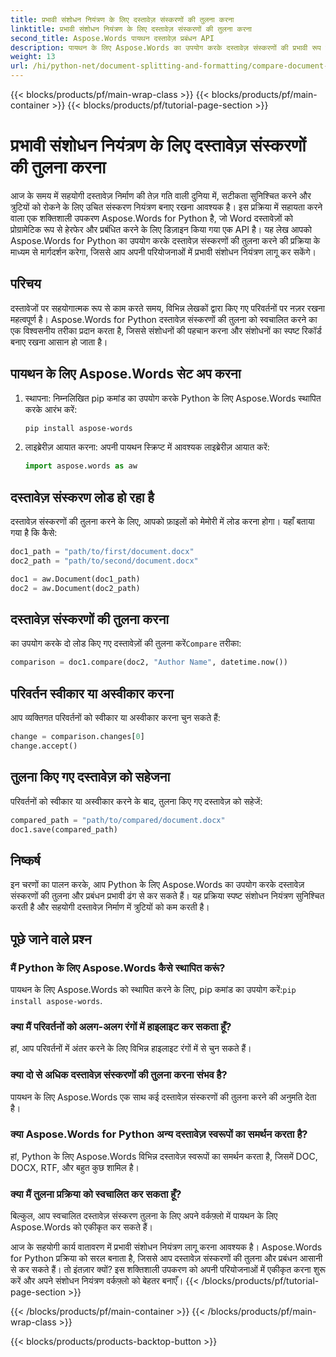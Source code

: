 ```yaml
---
title: प्रभावी संशोधन नियंत्रण के लिए दस्तावेज़ संस्करणों की तुलना करना
linktitle: प्रभावी संशोधन नियंत्रण के लिए दस्तावेज़ संस्करणों की तुलना करना
second_title: Aspose.Words पायथन दस्तावेज़ प्रबंधन API
description: पायथन के लिए Aspose.Words का उपयोग करके दस्तावेज़ संस्करणों की प्रभावी रूप से तुलना करना सीखें। संशोधन नियंत्रण के लिए स्रोत कोड के साथ चरण-दर-चरण मार्गदर्शिका। सहयोग बढ़ाएँ और त्रुटियाँ रोकें।
weight: 13
url: /hi/python-net/document-splitting-and-formatting/compare-document-versions/
---
```


{{< blocks/products/pf/main-wrap-class >}}
{{< blocks/products/pf/main-container >}}
{{< blocks/products/pf/tutorial-page-section >}}

# प्रभावी संशोधन नियंत्रण के लिए दस्तावेज़ संस्करणों की तुलना करना

आज के समय में सहयोगी दस्तावेज़ निर्माण की तेज़ गति वाली दुनिया में, सटीकता सुनिश्चित करने और त्रुटियों को रोकने के लिए उचित संस्करण नियंत्रण बनाए रखना आवश्यक है। इस प्रक्रिया में सहायता करने वाला एक शक्तिशाली उपकरण Aspose.Words for Python है, जो Word दस्तावेज़ों को प्रोग्रामेटिक रूप से हेरफेर और प्रबंधित करने के लिए डिज़ाइन किया गया एक API है। यह लेख आपको Aspose.Words for Python का उपयोग करके दस्तावेज़ संस्करणों की तुलना करने की प्रक्रिया के माध्यम से मार्गदर्शन करेगा, जिससे आप अपनी परियोजनाओं में प्रभावी संशोधन नियंत्रण लागू कर सकेंगे।

## परिचय

दस्तावेजों पर सहयोगात्मक रूप से काम करते समय, विभिन्न लेखकों द्वारा किए गए परिवर्तनों पर नज़र रखना महत्वपूर्ण है। Aspose.Words for Python दस्तावेज़ संस्करणों की तुलना को स्वचालित करने का एक विश्वसनीय तरीका प्रदान करता है, जिससे संशोधनों की पहचान करना और संशोधनों का स्पष्ट रिकॉर्ड बनाए रखना आसान हो जाता है।

## पायथन के लिए Aspose.Words सेट अप करना

1. स्थापना: निम्नलिखित pip कमांड का उपयोग करके Python के लिए Aspose.Words स्थापित करके आरंभ करें:
   
    ```bash
    pip install aspose-words
    ```

2. लाइब्रेरीज़ आयात करना: अपनी पायथन स्क्रिप्ट में आवश्यक लाइब्रेरीज़ आयात करें:
   
    ```python
    import aspose.words as aw
    ```

## दस्तावेज़ संस्करण लोड हो रहा है

दस्तावेज़ संस्करणों की तुलना करने के लिए, आपको फ़ाइलों को मेमोरी में लोड करना होगा। यहाँ बताया गया है कि कैसे:

```python
doc1_path = "path/to/first/document.docx"
doc2_path = "path/to/second/document.docx"

doc1 = aw.Document(doc1_path)
doc2 = aw.Document(doc2_path)
```

## दस्तावेज़ संस्करणों की तुलना करना

 का उपयोग करके दो लोड किए गए दस्तावेज़ों की तुलना करें`Compare` तरीका:

```python
comparison = doc1.compare(doc2, "Author Name", datetime.now())
```

## परिवर्तन स्वीकार या अस्वीकार करना

आप व्यक्तिगत परिवर्तनों को स्वीकार या अस्वीकार करना चुन सकते हैं:

```python
change = comparison.changes[0]
change.accept()
```

## तुलना किए गए दस्तावेज़ को सहेजना

परिवर्तनों को स्वीकार या अस्वीकार करने के बाद, तुलना किए गए दस्तावेज़ को सहेजें:

```python
compared_path = "path/to/compared/document.docx"
doc1.save(compared_path)
```

## निष्कर्ष

इन चरणों का पालन करके, आप Python के लिए Aspose.Words का उपयोग करके दस्तावेज़ संस्करणों की तुलना और प्रबंधन प्रभावी ढंग से कर सकते हैं। यह प्रक्रिया स्पष्ट संशोधन नियंत्रण सुनिश्चित करती है और सहयोगी दस्तावेज़ निर्माण में त्रुटियों को कम करती है।

## पूछे जाने वाले प्रश्न

### मैं Python के लिए Aspose.Words कैसे स्थापित करूं?
 पायथन के लिए Aspose.Words को स्थापित करने के लिए, pip कमांड का उपयोग करें:`pip install aspose-words`.

### क्या मैं परिवर्तनों को अलग-अलग रंगों में हाइलाइट कर सकता हूँ?
हां, आप परिवर्तनों में अंतर करने के लिए विभिन्न हाइलाइट रंगों में से चुन सकते हैं।

### क्या दो से अधिक दस्तावेज़ संस्करणों की तुलना करना संभव है?
पायथन के लिए Aspose.Words एक साथ कई दस्तावेज़ संस्करणों की तुलना करने की अनुमति देता है।

### क्या Aspose.Words for Python अन्य दस्तावेज़ स्वरूपों का समर्थन करता है?
हां, Python के लिए Aspose.Words विभिन्न दस्तावेज़ स्वरूपों का समर्थन करता है, जिसमें DOC, DOCX, RTF, और बहुत कुछ शामिल है।

### क्या मैं तुलना प्रक्रिया को स्वचालित कर सकता हूँ?
बिल्कुल, आप स्वचालित दस्तावेज़ संस्करण तुलना के लिए अपने वर्कफ़्लो में पायथन के लिए Aspose.Words को एकीकृत कर सकते हैं।

आज के सहयोगी कार्य वातावरण में प्रभावी संशोधन नियंत्रण लागू करना आवश्यक है। Aspose.Words for Python प्रक्रिया को सरल बनाता है, जिससे आप दस्तावेज़ संस्करणों की तुलना और प्रबंधन आसानी से कर सकते हैं। तो इंतज़ार क्यों? इस शक्तिशाली उपकरण को अपनी परियोजनाओं में एकीकृत करना शुरू करें और अपने संशोधन नियंत्रण वर्कफ़्लो को बेहतर बनाएँ।
{{< /blocks/products/pf/tutorial-page-section >}}

{{< /blocks/products/pf/main-container >}}
{{< /blocks/products/pf/main-wrap-class >}}

{{< blocks/products/products-backtop-button >}}
